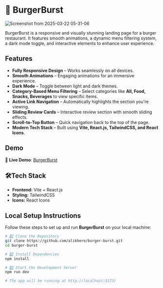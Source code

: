 # 🍔 BurgerBurst 

![Screenshot from 2025-03-22 05-31-06](https://github.com/user-attachments/assets/b8253d9b-8730-4c1f-95dd-71d634077562)



BurgerBurst is a responsive and visually stunning landing page for a burger restaurant. It features smooth animations, a dynamic menu filtering system, a dark mode toggle, and interactive elements to enhance user experience.

## Features

- **Fully Responsive Design** – Works seamlessly on all devices.
- **Smooth Animations** – Engaging animations for an immersive experience.
- **Dark Mode** – Toggle between light and dark themes.
- **Category-Based Menu Filtering** – Select categories like **All, Food, Snacks, Beverages** to view specific items.
- **Active Link Navigation** – Automatically highlights the section you're viewing.
- **Sliding Review Cards** – Interactive review section with smooth sliding effects.
- **Scroll-to-Top Button** – Quick navigation back to the top of the page.
- **Modern Tech Stack** – Built using **Vite, React.js, TailwindCSS, and React Icons**.

## Demo

🔗 **Live Demo**: [BurgerBurst](https://your-demo-link.com)  


## 🛠Tech Stack

- **Frontend:** Vite + React.js
- **Styling:** TailwindCSS
- **Icons:** React Icons

## Local Setup Instructions

Follow these steps to set up and run **BurgerBurst** on your local machine:

```bash
# 1️⃣ Clone the Repository
git clone https://github.com/alikhere/burger-burst.git
cd burger-burst

# 2️⃣ Install Dependencies
npm install

# 3️⃣ Start the Development Server
npm run dev

# The app will be running at http://localhost:5173/


